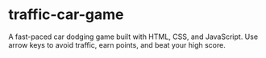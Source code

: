 # traffic-car-game
A fast-paced car dodging game built with HTML, CSS, and JavaScript. Use arrow keys to avoid traffic, earn points, and beat your high score.
